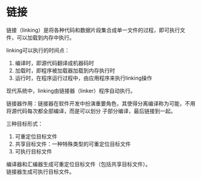 # 链接

链接（linking）是将各种代码和数据片段集合成单一文件的过程，即可执行文件，可以加载到内存中执行。

linking可以执行的时间点：
1. 编译时，即源代码翻译成机器码时
2. 加载时，即程序被加载器加载到内存执行时
3. 运行时，在程序运行过程中，由应用程序来执行linking操作

现代系统中，linking由链接器（linker）程序自动执行。

链接器作用：链接器在软件开发中扮演重要角色，其使得分离编译称为可能，不用将源代码每次都全部编译，而是可以划分
子部分编译，最后链接到一起。



三种目标形式：
1. 可重定位目标文件
2. 共享目标文件：一种特殊类型的可重定位目标文件
3. 可执行目标文件

编译器和汇编器生成可重定位目标文件（包括共享目标文件）。  
链接器生成可执行目标文件。
